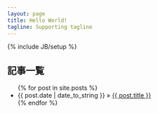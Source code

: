 ```yaml
---
layout: page
title: Hello World!
tagline: Supporting tagline
---
```

{% include JB/setup %}

## 記事一覧

<ul class="posts">
  {% for post in site.posts %}
    <li><span>{{ post.date | date_to_string }}</span> &raquo; <a href="{{ BASE_PATH }}{{ post.url }}">{{ post.title }}</a></li>
  {% endfor %}
</ul>

